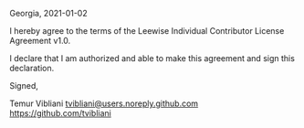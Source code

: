 Georgia, 2021-01-02

I hereby agree to the terms of the Leewise Individual Contributor License
Agreement v1.0.

I declare that I am authorized and able to make this agreement and sign this
declaration.

Signed,

Temur Vibliani tvibliani@users.noreply.github.com https://github.com/tvibliani
